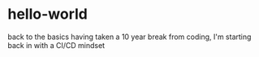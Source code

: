 # hello-world
back to the basics
having taken a 10 year break from coding, I'm starting back in with a CI/CD mindset
